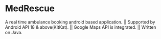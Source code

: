 # MedRescue
A real time ambulance booking android based application. ||
 Supported by Android API 18 & above(KitKat). ||
 Google Maps API is integrated. ||
 Written on Java.
